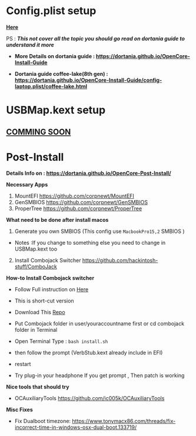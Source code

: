 # Config.plist setup
**[Here](ConfigExplain.md)**

PS : ***This not cover all the topic you should go read on dortania guide to understand it more***


- **More Details on dortania guide : https://dortania.github.io/OpenCore-Install-Guide**

- **Dortania guide coffee-lake(8th gen) : https://dortania.github.io/OpenCore-Install-Guide/config-laptop.plist/coffee-lake.html**

# USBMap.kext setup
## [COMMING SOON](USBMapExplain.md)

# Post-Install
**Details Info on : https://dortania.github.io/OpenCore-Post-Install/**

**Necessary Apps**
1. MountEFI https://github.com/corpnewt/MountEFI
2. GenSMBIOS https://github.com/corpnewt/GenSMBIOS
3. ProperTree https://github.com/corpnewt/ProperTree

**What need to be done after install macos**
1. Generate you own SMBIOS (This config use `MacbookPro15,2` SMBIOS ) 

- Notes :If you change to something else you need to change in USBMap.kext too

2. Install Combojack Switcher https://github.com/hackintosh-stuff/ComboJack

**How-to Install Combojack switcher**
- Follow Full instruction on [Here](https://github.com/hackintosh-stuff/ComboJack)

- This is short-cut version

- Download This [Repo](https://github.com/hackintosh-stuff/ComboJack)

- Put Combojack folder in user/youraccountname first or cd combojack folder in Terminal

- Open Terminal Type : ```bash install.sh ```

- then follow the prompt (VerbStub.kext already include in EFI)
- restart
- Try plug-in your headphone If you get prompt , Then patch is working

**Nice tools that should try**
- OCAuxiliaryTools https://github.com/ic005k/OCAuxiliaryTools

**Misc Fixes**
- Fix Dualboot timezone: https://www.tonymacx86.com/threads/fix-incorrect-time-in-windows-osx-dual-boot.133719/
